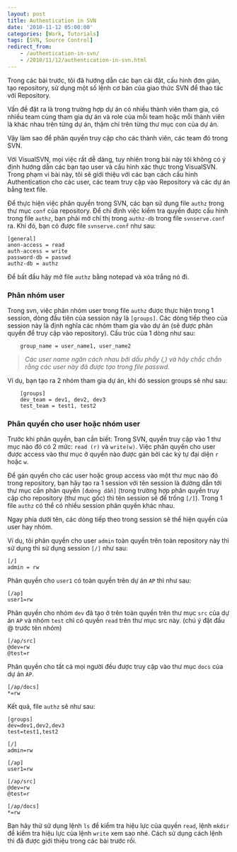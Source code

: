 ```yaml
---
layout: post
title: Authentication in SVN
date: '2010-11-12 05:00:00'
categories: [Work, Tutorials]
tags: [SVN, Source Control]
redirect_from: 
    - /authentication-in-svn/
    - /2010/11/12/authentication-in-svn.html
---
```


Trong các bài trước, tôi đã hướng dẫn các bạn cài đặt, cấu hình đơn giản, tạo repository, sử dụng một số lệnh cơ bản của giao thức SVN để thao tác với Repository.

Vấn đề đặt ra là trong trường hợp dự án có nhiều thành viên tham gia, có nhiều team cùng tham gia dự án và role của mỗi team hoặc mỗi thành viên là khác nhau trên từng dự án, thậm chí trên từng thư mục con của dự án. 

Vậy làm sao để phân quyền truy cập cho các thành viên, các team đó trong SVN.

Với VisualSVN, mọi việc rất dễ dàng, tuy nhiên trong bài này tôi không có ý định hướng dẫn các bạn tạo user và cấu hình xác thực trong VisualSVN. Trong phạm vi bài này, tôi sẽ giới thiệu với các bạn cách cấu hình Authentication cho các user, các team truy cập vào Repository và các dự án bằng text file.

Để thực hiện việc phân quyền trong SVN, các bạn sử dụng file `authz` trong thư mục `conf` của repository. Để chỉ định việc kiểm tra quyền được cấu hình trong file `authz`, bạn phải mở chỉ thị trong `authz-db` trong file `svnserve.conf` ra. Khi đó, bạn có được file `svnserve.conf` như sau:

~~~ config
[general]
anon-access = read
auth-access = write
password-db = passwd
authz-db = authz
~~~

Để bất đầu hãy mở file `authz` bằng notepad và xóa trắng nó đi.

### Phân nhóm user

Trong svn, việc phân nhóm user trong file `authz` được thực hiện trong 1 session, dòng đầu tiên của session này là `[groups]`. Các dòng tiếp theo của session này là định nghĩa các nhóm tham gia vào dự án (sẽ được phân quyền để truy cập vào repository). Cấu trúc của 1 dòng như sau:

~~~ config
    group_name = user_name1, user_name2
~~~

> *Các user name ngăn cách nhau bởi dấu phẩy (,) và hãy chắc chắn rằng các user này đã được tạo trong file passwd.*

Ví dụ, bạn tạo ra 2 nhóm tham gia dự án, khi đó session groups sẽ như sau:

~~~ config
    [groups]
    dev_team = dev1, dev2, dev3
    test_team = test1, test2
~~~

### Phân quyền cho user hoặc nhóm user

Trước khi phân quyền, bạn cần biết: Trong SVN, quyền truy cập vào 1 thư mục nào đó có 2 mức: `read (r)` và `write(w)`. Việc phân quyền cho user được access vào thư mục ở quyền nào được gán bởi các ký tự đại diện `r` hoặc `w`.

Để gán quyền cho các user hoặc group access vào một thư mục nào đó trong repository, bạn hãy tạo ra 1 session với tên session là đường dẫn tới thư mục cần phân quyền `[đường dẫn]` (trong trường hợp phân quyền truy cập cho repository (thư mục gốc) thì tên session sẽ để trống `[/]`). Trong 1 file `authz` có thể có nhiều session phân quyền khác nhau.

Ngay phía dưới tên, các dòng tiếp theo trong session sẽ thể hiện quyền của user hay nhóm.

Ví dụ, tôi phân quyền cho user `admin` toàn quyền trên toàn repository này thì sử dụng thì sử dụng session `[/]` như sau:

~~~ config
[/]
admin = rw
~~~

Phân quyền cho `user1` có toàn quyền trên dự án `AP` thì như sau:

~~~ config
[/ap]
user1=rw
~~~

Phân quyền cho nhóm `dev` đã tạo ở trên toàn quyền trên thư mục `src` của dự án `AP` và nhóm `test` chỉ có quyền `read` trên thư mục src này. (chú ý đặt đấu @ trước tên nhóm)

~~~ config
[/ap/src]
@dev=rw
@test=r
~~~

Phân quyền cho tất cả mọi người đều được truy cập vào thư mục `docs` của dự án `AP`.

~~~ config
[/ap/docs]
*=rw
~~~

Kết quả, file `authz` sẽ như sau:

~~~ config
[groups]
dev=dev1,dev2,dev3
test=test1,test2

[/]
admin=rw

[/ap]
user1=rw

[/ap/src]
@dev=rw
@test=r

[/ap/docs]
*=rw
~~~

Bạn hãy thử sử dụng lệnh `ls` để kiểm tra hiệu lực của quyền `read`, lệnh `mkdir` để kiểm tra hiệu lực của lệnh `write` xem sao nhé. Cách sử dụng cách lệnh thì đã được giới thiệu trong các bài trước rồi. 